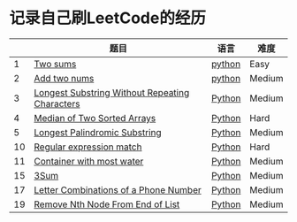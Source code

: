 # 记录自己刷LeetCode的经历
|     |题目         |语言           |难度           |
|------|-------------| ----------------| ---------------|
|1|[Two sums](https://leetcode.com/problems/two-sum/)|[python](https://github.com/luoxiang11/leetcode/blob/master/two_sums.md)|Easy|
|2|[Add two nums](https://github.com/luoxiang11/leetcode/blob/master/Add%20two%20nums.md)|[python](https://leetcode.com/problems/add-two-numbers/)|Medium|
|3|[ Longest Substring Without Repeating Characters](https://github.com/luoxiang11/leetcode/blob/master/longest_string_without_repeat_characters.md)|[Python](https://leetcode.com/problems/longest-substring-without-repeating-characters/)|Medium|
|4|[Median of Two Sorted Arrays](https://github.com/luoxiang11/leetcode/blob/master/Median%20of%20Two%20Sorted%20Arrays.md)|[Python](https://leetcode.com/problems/median-of-two-sorted-arrays/solution/)|Hard|
|5|[Longest Palindromic Substring](https://github.com/luoxiang11/leetcode/blob/master/longest%20Palindromic%20substring.md)|[Python](https://leetcode.com/problems/longest-palindromic-substring/)|Medium|
|10|[Regular expression match](https://github.com/luoxiang11/leetcode/blob/master/regular%20expression%20match.md)|[Python](https://leetcode.com/problems/regular-expression-matching/)|Hard|
|11|[Container with most water](https://github.com/luoxiang11/leetcode/blob/master/%20Container%20With%20Most%20Water.md)|[Python](https://leetcode.com/problems/container-with-most-water/)|Medium|
|15|[3Sum](https://github.com/luoxiang11/leetcode/blob/master/3%20sum.md)|[Python](https://leetcode.com/problems/3sum/)|Medium|
|17|[Letter Combinations of a Phone Number](https://github.com/luoxiang11/leetcode/blob/master/Letter%20Combinations%20of%20a%20Phone%20Number.md)|[Python](https://leetcode.com/problems/letter-combinations-of-a-phone-number/)|Medium|
|19|[Remove Nth Node From End of List](https://github.com/luoxiang11/leetcode/blob/master/Remove%20Nth%20Node%20From%20End%20of%20List.md)|[Python](https://leetcode.com/problems/remove-nth-node-from-end-of-list/)|Medium|

